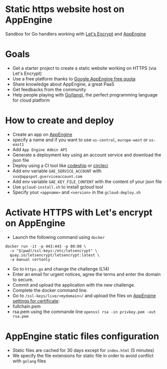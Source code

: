 # Static https website host on AppEngine
Sandbox for Go handlers working with [Let's Encrypt](https://letsencrypt.org/) and [AppEngine](https://cloud.google.com/appengine)

# Goals
- Get a starter project to create a static website working on HTTPS (via Let's Encrypt)
- Use a free platform thanks to [Google AppEngine free quota](https://cloud.google.com/appengine/docs/quotas)
- Share knowledge about AppEngine, a great PaaS
- Get feedbacks from the community
- Help people playing with [Go(lang)](https://golang.org), the perfect programming language for cloud platform

# How to create and deploy
- Create an app on [AppEngine](https://console.cloud.google.com/)
 - specify a name and if you want to use `us-central`, `europe-west` or `us-east1`
- Add `App Engine Admin API`
- Generate a deployment key using an account service and download the json file
- Deploy using a CI tool like [codeship](https://codeship.com/) or [circleci](https://circleci.com)
 - Add env variable `GAE_SERVICE_ACCOUNT` with `xxx@appspot.gserviceaccount.com`
 - Add env variable `GAE_KEY_FILE_CONTENT` with the content of your json file
- Use `gcloud-install.sh` to install gcloud tool
- Specify your `<appname>` and `<version>` in the `gcloud-deploy.sh`

# Activate HTTPS with Let's encrypt on AppEngine
- Launch the following command using `docker`
```
docker run -it -p 443:443 -p 80:80 \
  -v "$(pwd)/ssl-keys:/etc/letsencrypt" \
  quay.io/letsencrypt/letsencrypt:latest \
  -a manual certonly
```
- Go to `https.go` and change the challenge (L14)
- Enter an email for urgent notices, agree the terms and enter the domain to secure.
- Commit and upload the application with the new challenge.
- Complete the docker command line.
- Go to `/ssl-keys/live/<mydomain>/` and upload the files on [AppEngine settings for certificate](https://console.cloud.google.com/appengine/settings/certificates):
 - fullchain.pem
 - rsa.pem using the commande line `openssl rsa -in privkey.pem -out rsa.pem`

# AppEngine static files configuration
- Static files are cached for 30 days except for `index.html` (5 minutes)
- We specify the file extensions for static file in order to avoid conflict with `golang` files
